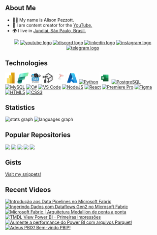## About Me

* 🧙‍♂️ My name is Alison Pezzott.
* 🚀 I am content creator for the [YouTube.](http://youtube.com/@alisonpezzott)
* 🌍 I live in [Jundiaí, São Paulo, Brasil.](https://maps.app.goo.gl/UbAERrK8c1AFQBDS7)


<div align="center">
  <a href="https://www.github.com/alisonpezzott" target="_blank" rel="noreferrer"><img src="https://img.shields.io/github/followers/alisonpezzott?logo=github&style=for-the-badge&color=1b63ca&labelColor=151b23" height="32" /></a>
  <a href="https://youtube.com/@alisonpezzott"        ><img src="https://img.shields.io/static/v1?message=YouTube&logo=youtube&label=&color=FF0000&logoColor=white&labelColor=&style=for-the-badge" height=32 alt="youtube logo" /></a>
  <a href="https://discord.gg/sJTDvWz9sM"         ><img src="https://img.shields.io/static/v1?message=Discord&logo=discord&label=&color=7289DA&logoColor=white&labelColor=&style=for-the-badge" height=32 alt="discord logo" /></a>
  <a href="https://linkedin.com/in/alisonpezzott" ><img src="https://img.shields.io/static/v1?message=LinkedIn&logo=linkedin&label=&color=0077B5&logoColor=white&labelColor=&style=for-the-badge" height=32 alt="linkedin logo" /></a>
  <a href="https://instagram.com/alisonpezzott"   ><img src="https://img.shields.io/static/v1?message=Instagram&logo=instagram&label=&color=E4405F&logoColor=white&labelColor=&style=for-the-badge" height=32 alt="instagram logo" /></a>
  <a href="https://t.me/alisonpezzott"                        ><img src="https://img.shields.io/static/v1?message=Telegram&logo=telegram&label=&color=2CA5E0&logoColor=white&labelColor=&style=for-the-badge" height=32 alt="telegram logo"  /></a>
</div>

## Technologies

<div align="left">
  <a href="https://www.microsoft.com/en-usr/power-platform/products/power-bi" target="_blank" rel="noreferrer"><img src="https://github.com/alisonpezzott/alisonpezzott/blob/main/assets/powerbi.png"  width="36" height="36" alt="Microsoft Power BI" /></a>
  <a href="https://www.microsoft.com/en-us/microsoft-fabric" target="_blank" rel="noreferrer"><img src="https://github.com/alisonpezzott/alisonpezzott/blob/main/assets/fabric.png"  width="36" height="36" alt="Microsoft Fabric" /></a>
  <a href="https://daxstudio.org" target="_blank" rel="noreferrer"><img src="https://github.com/alisonpezzott/alisonpezzott/blob/main/assets/dax-studio.png"  width="36" height="36" alt="Dax Studio" /></a>
  <a href="https://www.sqlbi.com/tools/tabular-editor" target="_blank" rel="noreferrer"><img src="https://github.com/alisonpezzott/alisonpezzott/blob/main/assets/tabular-editor.png"  width="36" height="36" alt="Tabular Editor" /></a>
  <a href="https://www.microsoft.com/en-us/sql-server" target="_blank" rel="noreferrer"><img src="https://github.com/alisonpezzott/alisonpezzott/blob/main/assets/sql-server.png"  width="36" height="36" alt="Microsoft SQL Server" /></a>
  <a href="https://portal.azure.com" target="_blank" rel="noreferrer"><img src="https://github.com/alisonpezzott/alisonpezzott/blob/main/assets/azure.png"  width="36" height="36" alt="Microsoft Azure" /></a>
  <a href="https://www.python.org/" target="_blank" rel="noreferrer"><img src="https://raw.githubusercontent.com/danielcranney/readme-generator/main/public/icons/skills/python-colored.svg" width="36" height="36" alt="Python" /></a>
  <a href="https://microsoft.com/excel" target="_blank" rel="noreferrer"><img src="https://github.com/alisonpezzott/alisonpezzott/blob/main/assets/excel.png"  width="36" height="36" alt="Microsoft Excel" /></a>
  <a href="https://www.postgresql.org/" target="_blank" rel="noreferrer"><img src="https://raw.githubusercontent.com/danielcranney/readme-generator/main/public/icons/skills/postgresql-colored.svg" width="36" height="36" alt="PostgreSQL" /></a>
  <a href="https://www.mysql.com/" target="_blank" rel="noreferrer"><img src="https://raw.githubusercontent.com/danielcranney/readme-generator/main/public/icons/skills/mysql-colored.svg" width="36" height="36" alt="MySQL" /></a>
  <a href="https://docs.microsoft.com/en-us/dotnet/csharp/" target="_blank" rel="noreferrer"><img src="https://raw.githubusercontent.com/danielcranney/readme-generator/main/public/icons/skills/csharp-colored.svg" width="36" height="36" alt="C#" /></a>
  <a href="https://code.visualstudio.com/" target="_blank" rel="noreferrer"><img src="https://raw.githubusercontent.com/danielcranney/readme-generator/main/public/icons/skills/visualstudiocode.svg" width="36" height="36" alt="VS Code" /></a>
  <a href="https://nodejs.org/en/" target="_blank" rel="noreferrer"><img src="https://raw.githubusercontent.com/danielcranney/readme-generator/main/public/icons/skills/nodejs-colored.svg" width="36" height="36" alt="NodeJS" /></a>
  <a href="https://reactjs.org/" target="_blank" rel="noreferrer"><img src="https://raw.githubusercontent.com/danielcranney/readme-generator/main/public/icons/skills/react-colored.svg" width="36" height="36" alt="React" /></a>
  <a href="https://www.adobe.com/uk/products/premiere.html" target="_blank" rel="noreferrer"><img src="https://raw.githubusercontent.com/danielcranney/readme-generator/main/public/icons/skills/premierepro-colored-dark.svg" width="36" height="36" alt="Premiere Pro" /></a>
  <a href="https://www.figma.com/" target="_blank" rel="noreferrer"><img src="https://raw.githubusercontent.com/danielcranney/readme-generator/main/public/icons/skills/figma-colored.svg" width="36" height="36" alt="Figma" /></a>
  <a href="https://developer.mozilla.org/en-US/docs/Glossary/HTML5" target="_blank" rel="noreferrer"><img src="https://raw.githubusercontent.com/danielcranney/readme-generator/main/public/icons/skills/html5-colored.svg" width="36" height="36" alt="HTML5" /></a>
  <a href="https://www.w3.org/TR/CSS/#css" target="_blank" rel="noreferrer"><img src="https://raw.githubusercontent.com/danielcranney/readme-generator/main/public/icons/skills/css3-colored.svg" width="36" height="36" alt="CSS3" /></a>
  
</div>

## Statistics

<div>
  <img align="top" src="https://github-readme-stats.vercel.app/api?username=alisonpezzott&hide_title=false&hide_rank=false&show_icons=true&include_all_commits=true&count_private=true&bg_color=00000000&disable_animations=false&locale=en&hide_border=true&order=1" alt="stats graph"  />
  <img align="top" src="https://github-readme-stats.vercel.app/api/top-langs?username=alisonpezzott&locale=en&hide_title=false&layout=compact&bg_color=00000000&langs_count=10&hide_border=true&order=2&hide=roff"  alt="languages graph"  />
</div>

## Popular Repositories

<div>
  <a href="https://github.com/alisonpezzott/calendar_periods_time_tables_power_bi"><img align="center" src="https://github-readme-stats.vercel.app/api/pin/?username=alisonpezzott&repo=calendar_periods_time_tables_power_bi&bg_color=00000000&hide_border=true&locale=en" /></a>
  <a href="https://github.com/alisonpezzott/contribuicoes-comunidade"><img align="center" src="https://github-readme-stats.vercel.app/api/pin/?username=alisonpezzott&repo=contribuicoes-comunidade&bg_color=00000000&hide_border=true&locale=en" /></a>
  <a href="https://github.com/alisonpezzott/tmdl-calendario"><img align="center" src="https://github-readme-stats.vercel.app/api/pin/?username=alisonpezzott&repo=tmdl-calendario&bg_color=00000000&hide_border=true&locale=en" /></a>  
  <a href="https://github.com/alisonpezzott/documentacao-daxstudio"><img align="center" src="https://github-readme-stats.vercel.app/api/pin/?username=alisonpezzott&repo=documentacao-daxstudio&bg_color=00000000&hide_border=true&locale=en" /></a>
  <a href="https://github.com/alisonpezzott/youtube-20231120-live-como-evoluir-dax"><img align="center" src="https://github-readme-stats.vercel.app/api/pin/?username=alisonpezzott&repo=youtube-20231120-live-como-evoluir-dax&bg_color=00000000&hide_border=true&locale=en" /></a>
</div>

## Gists
[Visit my snippets!](https://gist.github.com/alisonpezzott) 

## Recent Videos

<!-- BEGIN YOUTUBE-CARDS -->
[![Introdução aos Data Pipelines no Microsoft Fabric](https://ytcards.demolab.com/?id=gFN8_qEpJHg&title=Introdu%C3%A7%C3%A3o+aos+Data+Pipelines+no+Microsoft+Fabric&lang=en&timestamp=1737930392&background_color=%230d1117&title_color=%23ffffff&stats_color=%23dedede&max_title_lines=1&width=250&border_radius=5 "Introdução aos Data Pipelines no Microsoft Fabric")](https://www.youtube.com/watch?v=gFN8_qEpJHg)
[![Ingerindo Dados com Dataflows Gen2 no Microsoft Fabric](https://ytcards.demolab.com/?id=GBglKCRVyak&title=Ingerindo+Dados+com+Dataflows+Gen2+no+Microsoft+Fabric&lang=en&timestamp=1737678155&background_color=%230d1117&title_color=%23ffffff&stats_color=%23dedede&max_title_lines=1&width=250&border_radius=5 "Ingerindo Dados com Dataflows Gen2 no Microsoft Fabric")](https://www.youtube.com/watch?v=GBglKCRVyak)
[![Microsoft Fabric | Arquitetura Medallion de ponta a ponta](https://ytcards.demolab.com/?id=4t7d41RyCt4&title=Microsoft+Fabric+%7C+Arquitetura+Medallion+de+ponta+a+ponta&lang=en&timestamp=1737367203&background_color=%230d1117&title_color=%23ffffff&stats_color=%23dedede&max_title_lines=1&width=250&border_radius=5 "Microsoft Fabric | Arquitetura Medallion de ponta a ponta")](https://www.youtube.com/watch?v=4t7d41RyCt4)
[![TMDL View Power BI - Primeiras impressões](https://ytcards.demolab.com/?id=RO35mRk02bI&title=TMDL+View+Power+BI+-+Primeiras+impress%C3%B5es&lang=en&timestamp=1737020331&background_color=%230d1117&title_color=%23ffffff&stats_color=%23dedede&max_title_lines=1&width=250&border_radius=5 "TMDL View Power BI - Primeiras impressões")](https://www.youtube.com/watch?v=RO35mRk02bI)
[![Aumente a performance do Power BI com arquivos Parquet!](https://ytcards.demolab.com/?id=NnvTRmS1Noo&title=Aumente+a+performance+do+Power+BI+com+arquivos+Parquet%21&lang=en&timestamp=1736649241&background_color=%230d1117&title_color=%23ffffff&stats_color=%23dedede&max_title_lines=1&width=250&border_radius=5 "Aumente a performance do Power BI com arquivos Parquet!")](https://www.youtube.com/watch?v=NnvTRmS1Noo)
[![Adeus PBIX! Bem-vindo PBIP!](https://ytcards.demolab.com/?id=Yog22N2Lq14&title=Adeus+PBIX%21+Bem-vindo+PBIP%21&lang=en&timestamp=1736254849&background_color=%230d1117&title_color=%23ffffff&stats_color=%23dedede&max_title_lines=1&width=250&border_radius=5 "Adeus PBIX! Bem-vindo PBIP!")](https://www.youtube.com/watch?v=Yog22N2Lq14)
<!-- END YOUTUBE-CARDS -->






